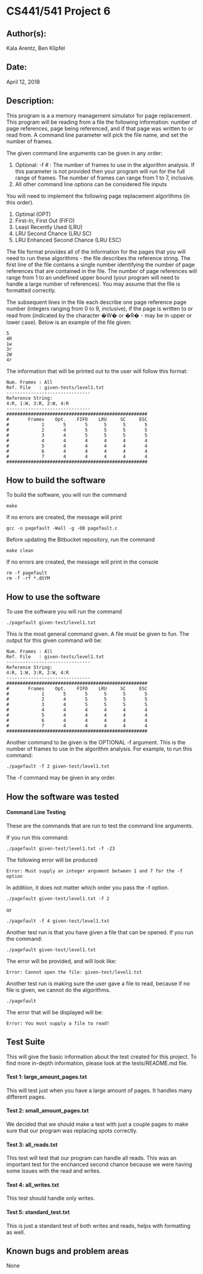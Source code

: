 # CS441/541 Project 6

## Author(s):

Kala Arentz, Ben Klipfel


## Date:

April 12, 2018


## Description:

This program is a a memory management simulator for page replacement. This program will be reading from a file the following information: number of page references, page being referenced, and if that page was written to or read from. A command line parameter will pick the file name, and set the number of frames.  

The given command line arguments can be given in any order:  
  1. Optional: -f # : The number of frames to use in the algorithm analysis. If this parameter is not provided then your program will run for the full range of frames. The number of frames can range from 1 to 7, inclusive.  
  2. All other command line options can be considered file inputs  

You will need to implement the following page replacement algorithms (in this order).
  1. Optimal (OPT)  
  2. First-In, First Out (FIFO)  
  3. Least Recently Used (LRU)  
  4. LRU Second Chance (LRU SC)  
  5. LRU Enhanced Second Chance (LRU ESC)  


The file format provides all of the information for the pages that you will need to run these algorithms - the file describes the reference string. The first line of the file contains a single number identifying the number of page references that are contained in the file. The number of page references will range from 1 to an undefined upper bound (your program will need to handle a large number of references). You may assume that the file is formatted correctly.

The subsequent lines in the file each describe one page reference page number (integers ranging from 0 to 9, inclusive), if the page is written to or read from (indicated by the character �W� or �R� - may be in upper or lower case). Below is an example of the file given:  
```
5
4R
1w
3r
2W
4r
```
The information that will be printed out to the user will follow this format:  
```
Num. Frames : All
Ref. File   : given-tests/level1.txt
-------------------------------
Reference String:
4:R, 1:W, 3:R, 2:W, 4:R
-------------------------------
####################################################
#       Frames    Opt.    FIFO    LRU     SC     ESC
#            1       5       5      5      5       5
#            2       4       5      5      5       5
#            3       4       5      5      5       5
#            4       4       4      4      4       4
#            5       4       4      4      4       4
#            6       4       4      4      4       4
#            7       4       4      4      4       4
####################################################
```

## How to build the software

To build the software, you will run the command  
```
make
```  
If no errors are created, the message will print  
```
gcc -o pagefault -Wall -g -O0 pagefault.c
```  

Before updating the Bitbucket repository, run the command  
```
make clean
```  
If no errors are created, the message will print in the console  
```
rm -f pagefault
rm -f -rf *.dSYM
```


## How to use the software

To use the software you will run the command
```
./pagefault given-test/level1.txt
```  
This is the most general command given. A file must be given to fun. The output for this given command will be:  
```
Num. Frames : All
Ref. File   : given-tests/level1.txt
-------------------------------
Reference String:
4:R, 1:W, 3:R, 2:W, 4:R
-------------------------------
####################################################
#       Frames    Opt.    FIFO    LRU     SC     ESC
#            1       5       5      5      5       5
#            2       4       5      5      5       5
#            3       4       5      5      5       5
#            4       4       4      4      4       4
#            5       4       4      4      4       4
#            6       4       4      4      4       4
#            7       4       4      4      4       4
####################################################
```

Another command to be given is the OPTIONAL -f argument. This is the number of frames to use in the algorithm analysis. For example, to run this command:  
```
./pagefault -f 2 given-test/level1.txt
```  
The -f command may be given in any order.


## How the software was tested

#### Command Line Testing
These are the commands that are run to test the command line arguments.

If you run this command:  
```
./pagefault given-test/level1.txt -f -23
```  
The following error will be produced:  
```
Error: Must supply an integer argument between 1 and 7 for the -f option
```  

In addition, it does not matter which order you pass the -f option.

```
./pagefault given-test/level1.txt -f 2
```  
or  
```
./pagefault -f 4 given-test/level1.txt
```

Another test run is that you have given a file that can be opened. If you run the command:  
```
./pagefault given-test/level1.txt
```
The error will be provided, and will look like:
```
Error: Cannot open the file: given-test/level1.txt
```

Another test run is making sure the user gave a file to read, because if no file is given, we cannot do the algorithms.  
```
./pagefault
```  
The error that will be displayed will be:  
```
Error: You must supply a file to read!
```  

## Test Suite

This will give the basic information about the test created for this project. To find more in-depth information, please look at the tests/README.md file.

#### Test 1: large_amount_pages.txt
This will test just when you have a large amount of pages. It handles many different pages.

#### Test 2: small_amount_pages.txt
We decided that we should make a test with just a couple pages to make sure that our program was replacing spots correctly.

#### Test 3: all_reads.txt
This test will test that our program can handle all reads. This was an important test for the enchanced second chance because we were having some issues with the read and writes.

#### Test 4: all_writes.txt
This test should handle only writes.

#### Test 5: standard_test.txt
This is just a standard test of both writes and reads, helps with formatting as well.

## Known bugs and problem areas

None
